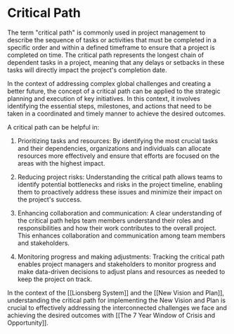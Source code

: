 # Critical Path

The term "critical path" is commonly used in project management to describe the sequence of tasks or activities that must be completed in a specific order and within a defined timeframe to ensure that a project is completed on time. The critical path represents the longest chain of dependent tasks in a project, meaning that any delays or setbacks in these tasks will directly impact the project's completion date.

In the context of addressing complex global challenges and creating a better future, the concept of a critical path can be applied to the strategic planning and execution of key initiatives. In this context, it involves identifying the essential steps, milestones, and actions that need to be taken in a coordinated and timely manner to achieve the desired outcomes.

A critical path can be helpful in:

1.  Prioritizing tasks and resources: By identifying the most crucial tasks and their dependencies, organizations and individuals can allocate resources more effectively and ensure that efforts are focused on the areas with the highest impact.
    
2.  Reducing project risks: Understanding the critical path allows teams to identify potential bottlenecks and risks in the project timeline, enabling them to proactively address these issues and minimize their impact on the project's success.
    
3.  Enhancing collaboration and communication: A clear understanding of the critical path helps team members understand their roles and responsibilities and how their work contributes to the overall project. This enhances collaboration and communication among team members and stakeholders.
    
4.  Monitoring progress and making adjustments: Tracking the critical path enables project managers and stakeholders to monitor progress and make data-driven decisions to adjust plans and resources as needed to keep the project on track.
    

In the context of the [[Lionsberg System]] and the [[New Vision and Plan]], understanding the critical path for implementing the New Vision and Plan is crucial to effectively addressing the interconnected challenges we face and achieving the desired outcomes with [[The 7 Year Window of Crisis and Opportunity]].